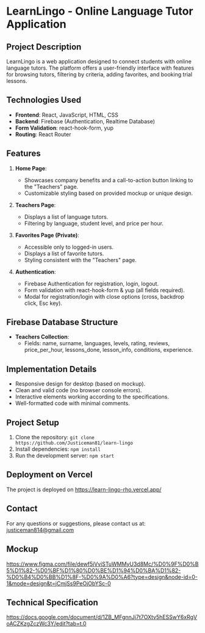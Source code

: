 # LearnLingo - Online Language Tutor Application

## Project Description

LearnLingo is a web application designed to connect students with online language tutors. The platform offers a user-friendly interface with features for browsing tutors, filtering by criteria, adding favorites, and booking trial lessons.

## Technologies Used

- **Frontend**: React, JavaScript, HTML, CSS
- **Backend**: Firebase (Authentication, Realtime Database)
- **Form Validation**: react-hook-form, yup
- **Routing**: React Router

## Features

1.  **Home Page**:

    - Showcases company benefits and a call-to-action button linking to the "Teachers" page.
    - Customizable styling based on provided mockup or unique design.

2.  **Teachers Page**:

    - Displays a list of language tutors.
    - Filtering by language, student level, and price per hour.

3.  **Favorites Page (Private)**:

    - Accessible only to logged-in users.
    - Displays a list of favorite tutors.
    - Styling consistent with the "Teachers" page.

4.  **Authentication**:
    - Firebase Authentication for registration, login, logout.
    - Form validation with react-hook-form & yup (all fields required).
    - Modal for registration/login with close options (cross, backdrop click, Esc key).

## Firebase Database Structure

- **Teachers Collection**:
  - Fields: name, surname, languages, levels, rating, reviews, price_per_hour, lessons_done, lesson_info, conditions, experience.

## Implementation Details

- Responsive design for desktop (based on mockup).
- Clean and valid code (no browser console errors).
- Interactive elements working according to the specifications.
- Well-formatted code with minimal comments.

## Project Setup

1.  Clone the repository: `git clone https://github.com/Justiceman81/learn-lingo`
2.  Install dependencies: `npm install`
3.  Run the development server: `npm start`

## Deployment on Vercel

The project is deployed on https://learn-lingo-rho.vercel.app/

## Contact

For any questions or suggestions, please contact us at: justiceman814@gmail.com

## Mockup

https://www.figma.com/file/dewf5jVviSTuWMMyU3d8Mc/%D0%9F%D0%B5%D1%82-%D0%BF%D1%80%D0%BE%D1%94%D0%BA%D1%82-%D0%B4%D0%BB%D1%8F-%D0%9A%D0%A6?type=design&node-id=0-1&mode=design&t=jCmjSs9PeOjObYSc-0

## Technical Specification

https://docs.google.com/document/d/1ZB_MFgnnJj7t7OXtv5hESSwY6xRgVoACZKzgZczWc3Y/edit?tab=t.0
